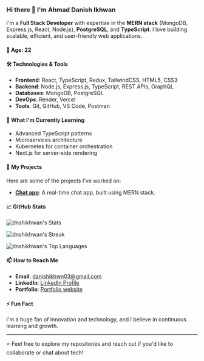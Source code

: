 ### Hi there 👋 I'm Ahmad Danish Ikhwan

I'm a **Full Stack Developer** with expertise in the **MERN stack** (MongoDB, Express.js, React, Node.js), **PostgreSQL**, and **TypeScript**. I love building scalable, efficient, and user-friendly web applications. 

#### 🎂 Age: 22

#### 🛠️ Technologies & Tools

- **Frontend**: React, TypeScript, Redux, TailwindCSS, HTML5, CSS3
- **Backend**: Node.js, Express.js, TypeScript, REST APIs, GraphQL
- **Databases**: MongoDB, PostgreSQL
- **DevOps**: Render, Vercel
- **Tools**: Git, GitHub, VS Code, Postman

#### 🌱 What I'm Currently Learning

- Advanced TypeScript patterns
- Microservices architecture
- Kubernetes for container orchestration
- Next.js for server-side rendering

#### 💼 My Projects

Here are some of the projects I've worked on:

- **[Chat app]([https://github.com/your-username/project-1](https://www.message.project.danishikhwan.dev/))**: A real-time chat app, built using MERN stack.

#### 📈 GitHub Stats

![dnshikhwan's Stats](https://github-readme-stats.vercel.app/api?username=dnshikhwan&theme=dark&show_icons=true&hide_border=true&count_private=true)

![dnshikhwan's Streak](https://github-readme-streak-stats.herokuapp.com/?user=dnshikhwan&theme=dark&hide_border=true)

![dnshikhwan's Top Languages](https://github-readme-stats.vercel.app/api/top-langs/?username=dnshikhwan&theme=dark&show_icons=true&hide_border=true&layout=compact)

#### 📫 How to Reach Me

- **Email**: [danishikhwn03@gmail.com](mailto:danishikhwn03@gmail.com)
- **LinkedIn**: [LinkedIn Profile](https://my.linkedin.com/in/ahmad-danish-ikhwan-bin-zairul-akhbar-6895a215a)
- **Portfolio**: [Portfolio website](https://danishikhwan.dev)

#### ⚡ Fun Fact

I'm a huge fan of innovation and technology, and I believe in continuous learning and growth.

---

⭐️ Feel free to explore my repositories and reach out if you'd like to collaborate or chat about tech!

